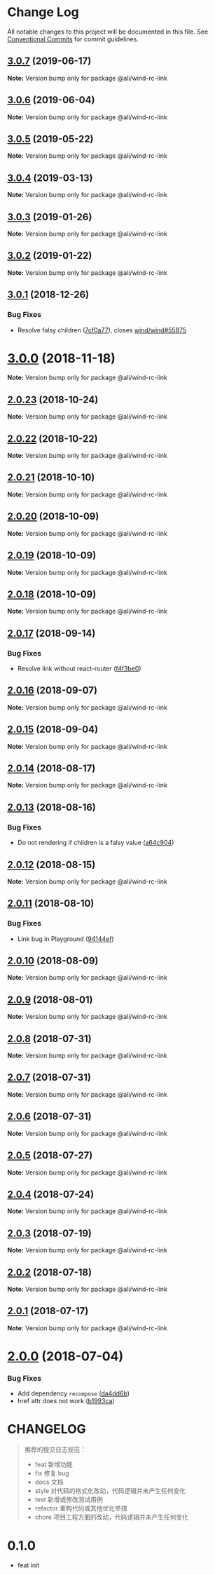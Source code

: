 # Change Log

All notable changes to this project will be documented in this file.
See [Conventional Commits](https://conventionalcommits.org) for commit guidelines.

<a name="3.0.7"></a>
## [3.0.7](https://gitlab.alibaba-inc.com/wind/wind/compare/@ali/wind-rc-link@3.0.7-alpha.2...@ali/wind-rc-link@3.0.7) (2019-06-17)




**Note:** Version bump only for package @ali/wind-rc-link

<a name="3.0.6"></a>
## [3.0.6](https://gitlab.alibaba-inc.com/wind/wind/compare/@ali/wind-rc-link@3.0.5...@ali/wind-rc-link@3.0.6) (2019-06-04)




**Note:** Version bump only for package @ali/wind-rc-link

<a name="3.0.5"></a>
## [3.0.5](https://gitlab.alibaba-inc.com/wind/wind/compare/@ali/wind-rc-link@3.0.5-0...@ali/wind-rc-link@3.0.5) (2019-05-22)




**Note:** Version bump only for package @ali/wind-rc-link

<a name="3.0.4"></a>
## [3.0.4](https://gitlab.alibaba-inc.com/wind/wind/compare/@ali/wind-rc-link@3.0.3...@ali/wind-rc-link@3.0.4) (2019-03-13)




**Note:** Version bump only for package @ali/wind-rc-link

<a name="3.0.3"></a>
## [3.0.3](https://gitlab.alibaba-inc.com/wind/wind/compare/@ali/wind-rc-link@3.0.2...@ali/wind-rc-link@3.0.3) (2019-01-26)




**Note:** Version bump only for package @ali/wind-rc-link

<a name="3.0.2"></a>
## [3.0.2](https://gitlab.alibaba-inc.com/wind/wind/compare/@ali/wind-rc-link@3.0.1...@ali/wind-rc-link@3.0.2) (2019-01-22)




**Note:** Version bump only for package @ali/wind-rc-link

<a name="3.0.1"></a>
## [3.0.1](https://gitlab.alibaba-inc.com/wind/wind/compare/@ali/wind-rc-link@3.0.0...@ali/wind-rc-link@3.0.1) (2018-12-26)


### Bug Fixes

* Resolve falsy children ([7cf0a77](https://gitlab.alibaba-inc.com/wind/wind/commit/7cf0a77)), closes [wind/wind#55875](https://gitlab.alibaba-inc.com/wind/wind/issues/55875)




<a name="3.0.0"></a>
# [3.0.0](https://gitlab.alibaba-inc.com/wind/wind/compare/@ali/wind-rc-link@3.0.0-rc.1...@ali/wind-rc-link@3.0.0) (2018-11-18)




**Note:** Version bump only for package @ali/wind-rc-link

<a name="2.0.23"></a>
## [2.0.23](https://gitlab.alibaba-inc.com/wind/wind/compare/@ali/wind-rc-link@2.0.22...@ali/wind-rc-link@2.0.23) (2018-10-24)




**Note:** Version bump only for package @ali/wind-rc-link

<a name="2.0.22"></a>
## [2.0.22](https://gitlab.alibaba-inc.com/wind/wind/compare/@ali/wind-rc-link@2.0.21...@ali/wind-rc-link@2.0.22) (2018-10-22)




**Note:** Version bump only for package @ali/wind-rc-link

<a name="2.0.21"></a>
## [2.0.21](https://gitlab.alibaba-inc.com/wind/wind/compare/@ali/wind-rc-link@2.0.20...@ali/wind-rc-link@2.0.21) (2018-10-10)




**Note:** Version bump only for package @ali/wind-rc-link

<a name="2.0.20"></a>
## [2.0.20](https://gitlab.alibaba-inc.com/wind/wind/compare/@ali/wind-rc-link@2.0.19...@ali/wind-rc-link@2.0.20) (2018-10-09)




**Note:** Version bump only for package @ali/wind-rc-link

<a name="2.0.19"></a>
## [2.0.19](https://gitlab.alibaba-inc.com/wind/wind/compare/@ali/wind-rc-link@2.0.18...@ali/wind-rc-link@2.0.19) (2018-10-09)




**Note:** Version bump only for package @ali/wind-rc-link

<a name="2.0.18"></a>
## [2.0.18](https://gitlab.alibaba-inc.com/wind/wind/compare/@ali/wind-rc-link@2.0.17...@ali/wind-rc-link@2.0.18) (2018-10-09)




**Note:** Version bump only for package @ali/wind-rc-link

<a name="2.0.17"></a>
## [2.0.17](https://gitlab.alibaba-inc.com/wind/wind/compare/@ali/wind-rc-link@2.0.16...@ali/wind-rc-link@2.0.17) (2018-09-14)


### Bug Fixes

* Resolve link without react-router ([f4f3be0](https://gitlab.alibaba-inc.com/wind/wind/commit/f4f3be0))




<a name="2.0.16"></a>
## [2.0.16](https://gitlab.alibaba-inc.com/wind/wind/compare/@ali/wind-rc-link@2.0.15...@ali/wind-rc-link@2.0.16) (2018-09-07)




**Note:** Version bump only for package @ali/wind-rc-link

<a name="2.0.15"></a>
## [2.0.15](https://gitlab.alibaba-inc.com/wind/wind/compare/@ali/wind-rc-link@2.0.14...@ali/wind-rc-link@2.0.15) (2018-09-04)




**Note:** Version bump only for package @ali/wind-rc-link

<a name="2.0.14"></a>
## [2.0.14](https://gitlab.alibaba-inc.com/wind/wind/compare/@ali/wind-rc-link@2.0.13...@ali/wind-rc-link@2.0.14) (2018-08-17)




**Note:** Version bump only for package @ali/wind-rc-link

<a name="2.0.13"></a>
## [2.0.13](https://gitlab.alibaba-inc.com/wind/wind/compare/@ali/wind-rc-link@2.0.12...@ali/wind-rc-link@2.0.13) (2018-08-16)


### Bug Fixes

* Do not rendering if children is a falsy value ([a64c904](https://gitlab.alibaba-inc.com/wind/wind/commit/a64c904))




<a name="2.0.12"></a>
## [2.0.12](https://gitlab.alibaba-inc.com/wind/wind/compare/@ali/wind-rc-link@2.0.11...@ali/wind-rc-link@2.0.12) (2018-08-15)




**Note:** Version bump only for package @ali/wind-rc-link

<a name="2.0.11"></a>
## [2.0.11](https://gitlab.alibaba-inc.com/wind/wind/compare/@ali/wind-rc-link@2.0.10...@ali/wind-rc-link@2.0.11) (2018-08-10)


### Bug Fixes

* Link bug in Playground ([94144ef](https://gitlab.alibaba-inc.com/wind/wind/commit/94144ef))




<a name="2.0.10"></a>
## [2.0.10](https://gitlab.alibaba-inc.com/wind/wind/compare/@ali/wind-rc-link@2.0.9...@ali/wind-rc-link@2.0.10) (2018-08-09)




**Note:** Version bump only for package @ali/wind-rc-link

<a name="2.0.9"></a>
## [2.0.9](https://gitlab.alibaba-inc.com/wind/wind/compare/@ali/wind-rc-link@2.0.8...@ali/wind-rc-link@2.0.9) (2018-08-01)




**Note:** Version bump only for package @ali/wind-rc-link

<a name="2.0.8"></a>
## [2.0.8](https://gitlab.alibaba-inc.com/wind/wind/compare/@ali/wind-rc-link@2.0.7...@ali/wind-rc-link@2.0.8) (2018-07-31)




**Note:** Version bump only for package @ali/wind-rc-link

<a name="2.0.7"></a>
## [2.0.7](https://gitlab.alibaba-inc.com/wind/wind/compare/@ali/wind-rc-link@2.0.6...@ali/wind-rc-link@2.0.7) (2018-07-31)




**Note:** Version bump only for package @ali/wind-rc-link

<a name="2.0.6"></a>
## [2.0.6](https://gitlab.alibaba-inc.com/wind/wind/compare/@ali/wind-rc-link@2.0.5...@ali/wind-rc-link@2.0.6) (2018-07-31)




**Note:** Version bump only for package @ali/wind-rc-link

<a name="2.0.5"></a>
## [2.0.5](https://gitlab.alibaba-inc.com/wind/wind/compare/@ali/wind-rc-link@2.0.4...@ali/wind-rc-link@2.0.5) (2018-07-27)




**Note:** Version bump only for package @ali/wind-rc-link

<a name="2.0.4"></a>
## [2.0.4](https://gitlab.alibaba-inc.com/wind/wind/compare/@ali/wind-rc-link@2.0.3...@ali/wind-rc-link@2.0.4) (2018-07-24)




**Note:** Version bump only for package @ali/wind-rc-link

<a name="2.0.3"></a>
## [2.0.3](https://gitlab.alibaba-inc.com/wind/wind/compare/@ali/wind-rc-link@2.0.2...@ali/wind-rc-link@2.0.3) (2018-07-19)




**Note:** Version bump only for package @ali/wind-rc-link

<a name="2.0.2"></a>
## [2.0.2](https://gitlab.alibaba-inc.com/wind/wind/compare/@ali/wind-rc-link@2.0.1...@ali/wind-rc-link@2.0.2) (2018-07-18)




**Note:** Version bump only for package @ali/wind-rc-link

<a name="2.0.1"></a>
## [2.0.1](https://gitlab.alibaba-inc.com/wind/wind/compare/@ali/wind-rc-link@2.0.0...@ali/wind-rc-link@2.0.1) (2018-07-17)




**Note:** Version bump only for package @ali/wind-rc-link

<a name="2.0.0"></a>
# [2.0.0](https://gitlab.alibaba-inc.com/wind/wind/compare/@ali/wind-rc-link@2.0.0-rc.6...@ali/wind-rc-link@2.0.0) (2018-07-04)


### Bug Fixes

* Add dependency `recompose` ([da4dd6b](https://gitlab.alibaba-inc.com/wind/wind/commit/da4dd6b))
* href attr does not work ([b1993ca](https://gitlab.alibaba-inc.com/wind/wind/commit/b1993ca))




CHANGELOG
=========

> 推荐的提交日志规范：
> - feat 新增功能
> - fix 修复 bug
> - docs 文档
> - style 对代码的格式化改动，代码逻辑并未产生任何变化
> - test 新增或修改测试用例
> - refactor 重构代码或其他优化举措
> - chore 项目工程方面的改动，代码逻辑并未产生任何变化

# 0.1.0

- feat init
